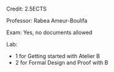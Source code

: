 Credit: 2.5ECTS

Professor: Rabea Ameur-Boulifa

Exam: Yes, no documents allowed

Lab: 
+ 1 for Getting started with Atelier B
+ 2 for Formal Design and Proof with B
